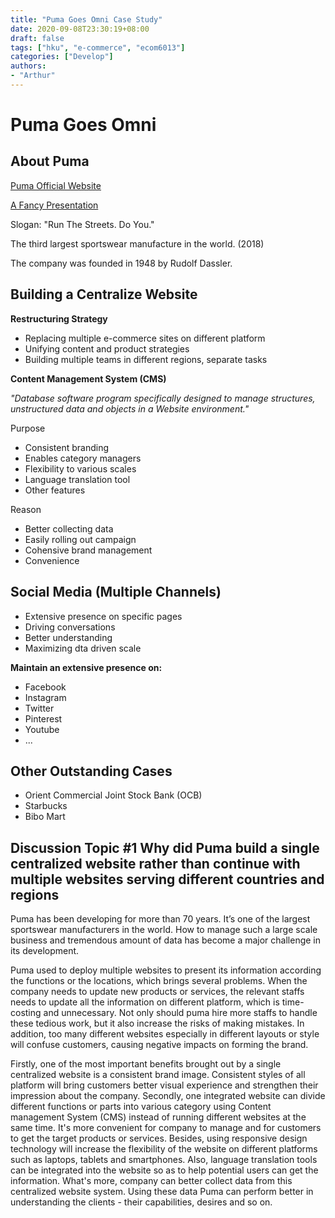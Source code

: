 ```yaml
---
title: "Puma Goes Omni Case Study"
date: 2020-09-08T23:30:19+08:00
draft: false
tags: ["hku", "e-commerce", "ecom6013"]
categories: ["Develop"]
authors:
- "Arthur"
---
```


# Puma Goes Omni

## About Puma

[Puma Official Website](https://about.puma.com)

[A Fancy Presentation](https://prezi.com/p/mvnoexfhmijo/puma-goes-omni-babawe17140/)

Slogan: "Run The Streets. Do You."

The third largest sportswear manufacture in the world. (2018)

The company was founded in 1948 by Rudolf Dassler.

## Building a Centralize Website

**Restructuring Strategy**
* Replacing multiple e-commerce sites on different platform
* Unifying content and product strategies
* Building multiple teams in different regions, separate tasks

**Content Management System (CMS)**

*"Database software program specifically designed to manage structures, unstructured data and objects in a Website environment."*

Purpose
* Consistent branding
* Enables category managers
* Flexibility to various scales
* Language translation tool
* Other features

Reason
* Better collecting data
* Easily rolling out campaign
* Cohensive brand management
* Convenience

## Social Media (Multiple Channels)

* Extensive presence on specific pages
* Driving conversations
* Better understanding
* Maximizing dta driven scale

**Maintain an extensive presence on:**
* Facebook
* Instagram
* Twitter
* Pinterest
* Youtube
* ...

## Other Outstanding Cases

* Orient Commercial Joint Stock Bank (OCB)
* Starbucks
* Bibo Mart

## Discussion Topic #1 Why did Puma build a single centralized website rather than continue with multiple websites serving different countries and regions

Puma has been developing for more than 70 years. It’s one of the largest sportswear manufacturers in the world. How to manage such a large scale business and tremendous amount of data has become a major challenge in its development.

Puma used to deploy multiple websites to present its information according the functions or the locations, which brings several problems. When the company needs to update new products or services, the relevant staffs needs to update all the information on different platform, which is time-costing and unnecessary. Not only should puma hire more staffs to handle these tedious work, but it also increase the risks of making mistakes. In addition, too many different websites especially in different layouts or style will confuse customers, causing negative impacts on forming the brand.

Firstly, one of the most important benefits brought out by a single centralized website is a consistent brand image. Consistent styles of all platform will bring customers better visual experience and strengthen their impression about the company. Secondly, one integrated website can divide different functions or parts into various category using Content management System (CMS) instead of running different websites at the same time. It's more convenient for company to manage and for customers to get the target products or services. Besides, using responsive design technology will increase the flexibility of the website on different platforms such as laptops, tablets and smartphones. Also, language translation tools can be integrated into the website so as to help potential users can get the information. What's more, company can better collect data from this centralized website system. Using these data Puma can perform better in understanding the clients - their capabilities, desires and so on.
